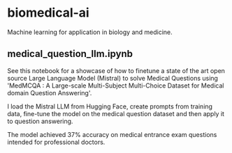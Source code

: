 # biomedical-ai
Machine learning for application in biology and medicine. 

## medical_question_llm.ipynb

See this notebook for a showcase of how to finetune a state of the art open source Large Language Model (Mistral) to solve Medical Questions using 'MedMCQA : A Large-scale Multi-Subject Multi-Choice Dataset for Medical domain Question Answering'.

I load the Mistral LLM from Hugging Face, create prompts from training data, fine-tune the model on the medical question dataset and then apply it to question answering.

The model achieved 37% accuracy on medical entrance exam questions intended for professional doctors.
